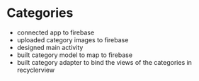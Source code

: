 # Categories
- connected app to firebase
- uploaded category images to firebase
- designed main activity
- built category model to map to firebase
- built category adapter to bind the views of the categories in recyclerview
